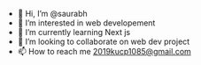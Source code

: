 - 👋 Hi, I’m @saurabh
- 👀 I’m interested in web developement
- 🌱 I’m currently learning Next js
- 💞️ I’m looking to collaborate on web dev project
- 📫 How to reach me 2019kucp1085@gmail.com

<!---
hawkeye41/hawkeye41 is a ✨ special ✨ repository because its `README.md` (this file) appears on your GitHub profile.
You can click the Preview link to take a look at your changes.
--->
